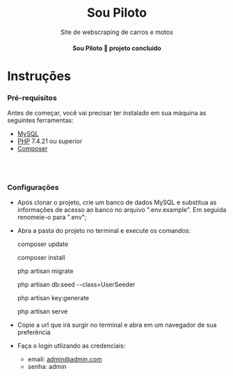 <h1 align="center">Sou Piloto</h1>
<p align="center">Site de webscraping de carros e motos</p>
<h4 align="center"> 
   Sou Piloto 🚀 projeto concluído
</h4>


Instruções
=================


### Pré-requisitos

Antes de começar, você vai precisar ter instalado em sua máquina as seguintes ferramentas:

<!--ts-->
   * [MySQL](https://dev.mysql.com/downloads/)
   * [PHP](https://www.php.net/) 7.4.21 ou superior
   * [Composer](https://getcomposer.org/)
<!--te-->

<br>
<br>

### Configurações

   * Após clonar o projeto, crie um banco de dados MySQL e substitua as informações de acesso ao banco no arquivo ".env.example". Em seguida renomeie-o para ".env";
   * Abra a pasta do projeto no terminal e execute os comandos:
      <p>composer update</p>

      <p>composer install</p>

      <p>php artisan migrate</p>

      <p>php artisan db:seed --class=UserSeeder</p>
      
      <p>php artisan key:generate</p>

      <p>php artisan serve</p>
   * Copie a url que irá surgir no terminal e abra em um navegador de sua preferência
   * Faça o login utlizando as credenciais:
      * email: admin@admin.com
      * senha: admin



